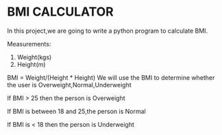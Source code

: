 # BMI CALCULATOR

In this project,we are going to write a python program to calculate BMI.

Measurements:

1. Weight(kgs)
2. Height(m)

BMI = Weight/(Height * Height)
We will use the BMI to determine whether the user is Overweight,Normal,Underweight

If BMI > 25 then the person is Overweight

If BMI is between 18 and 25,the person is Normal

If BMI is < 18 then the person is Underweight
